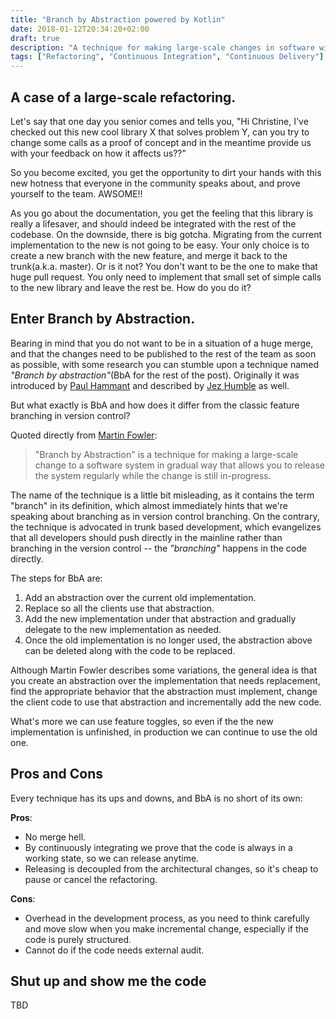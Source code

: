 ```yaml
---
title: "Branch by Abstraction powered by Kotlin"
date: 2018-01-12T20:34:20+02:00
draft: true
description: "A technique for making large-scale changes in software with a Kotlin twist."
tags: ["Refactoring", "Continuous Integration", "Continuous Delivery"]
---
```


## A case of a large-scale refactoring.

Let's say that one day you senior comes and tells you, "Hi Christine, I've checked out this new cool library X that solves problem Y, can you try to change some calls as a proof of concept and in the meantime provide us with your feedback on how it affects us??"

So you become excited, you get the opportunity to dirt your hands with this new hotness that everyone in the community speaks about, and prove yourself to the team. AWSOME!!

As you go about the documentation, you get the feeling that this library is really a lifesaver, and should indeed be integrated with the rest of the codebase. On the downside, there is big gotcha. Migrating from the current implementation to the new is not going to be easy. Your only choice is to create a new branch with the new feature, and merge it back to the trunk(a.k.a. master). Or is it not? You don't want to be the one to make that huge pull request. You only need to implement that small set of simple calls to the new library and leave the rest be. How do you do it?

## Enter Branch by Abstraction.

Bearing in mind that you do not want to be in a situation of a huge merge, and that the changes need to be published to the rest of the team as soon as possible, with some research you can stumble upon a technique named *"Branch by abstraction"*(BbA for the rest of the post). Originally it was introduced by [Paul Hammant][1] and described by [Jez Humble][3] as well.

But what exactly is BbA and how does it differ from the classic feature branching in version control?

Quoted directly from [Martin Fowler][2]:

> "Branch by Abstraction" is a technique for making a large-scale change to a software system in gradual way that allows you to release the system regularly while the change is still in-progress.

The name of the technique is a little bit misleading, as it contains the term "branch" in its definition, which almost immediately hints that we're speaking about branching as in version control branching. On the contrary, the technique is advocated in trunk based development, which evangelizes  that all developers should push directly in the mainline rather than branching in the version control -- the *"branching"* happens in the code directly.

The steps for BbA are:

1. Add an abstraction over the current old implementation.
2. Replace so all the clients use that abstraction.
3. Add the new implementation under that abstraction and gradually delegate to the new implementation as needed.
4. Once the old implementation is no longer used, the abstraction above can be deleted along with the code to be replaced.

Although Martin Fowler describes some variations, the general idea is that you create an abstraction over the implementation that needs replacement, find the appropriate behavior that the abstraction must implement, change the client code to use that abstraction and incrementally add the new code.

What's more we can use feature toggles, so even if the the new implementation is unfinished, in production we can continue to use the old one.

## Pros and Cons

Every technique has its ups and downs, and BbA is no short of its own:

**Pros**:

 - No merge hell.
 - By continuously integrating we prove that the code is always in a working state, so we can release anytime.
 - Releasing is decoupled from the architectural changes, so it's cheap to pause or cancel the refactoring.

**Cons**:

 - Overhead in the development process, as you need to think carefully and move slow when you make incremental change, especially if the code is purely structured.
 - Cannot do if the code needs external audit.

## Shut up and show me the code

TBD

[1]: https://trunkbaseddevelopment.com/branch-by-abstraction/
[2]: https://martinfowler.com/bliki/BranchByAbstraction.html
[3]: https://continuousdelivery.com/2011/05/make-large-scale-changes-incrementally-with-branch-by-abstraction/
